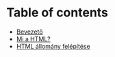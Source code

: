 # Table of contents

* [Bevezető](README.md)
* [Mi a HTML?](bevezetes-a-html-be.md)
* [HTML állomány felépítése](html-allomany-felepitese.md)


